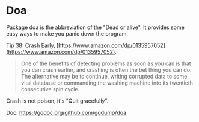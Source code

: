 # Doa

Package doa is the abbreviation of the "Dead or alive". It provides some easy ways to make you panic down the program.

Tip 38: Crash Early, [https://www.amazon.com/dp/0135957052](https://www.amazon.com/dp/0135957052).

> One of the benefits of detecting problems as soon as you can is that you can crash earlier, and crashing is often the bet thing you can do. The alternative may be to continue, writing corrupted data to some vital database or commanding the washing machine into its twentieth consecutive spin cycle.

Crash is not poison, it's "Quit gracefully".

Doc: https://godoc.org/github.com/godump/doa
